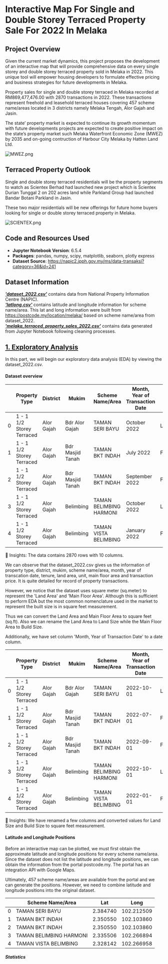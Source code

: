 # Interactive Map For Single and Double Storey Terraced Property Sale For 2022 In Melaka

## Project Overview 
Given the current market dynamics, this project proposes the development of an interactive map that will provide comprehensive data on every single storey and double storey terraced property sold in Melaka in 2022. This unique tool will empower housing developers to formulate effective pricing and business strategies for future developments in Melaka.   

Property sales for single and double storey terraced in Melaka recorded at RM869,477,476.00 with 2870 transactions in 2022. These transactions represent freehold and leasehold terraced houses covering 457 scheme name/areas located in 3 districts namely Melaka Tengah, Alor Gajah and Jasin.

The state’ property market is expected to continue its growth momentum with future developments projects are expected to create positive impact on the state’s property market such Melaka Waterfront Economic Zone (MWEZ) by 2035 and on-going contruction of Harbour City Melaka by Hatten Land Ltd.

![MWEZ.png](https://lh6.googleusercontent.com/u3S4EjKsun7Jt-ps9r-lcqcxqUaZU_ivDgh3LXEvsizJRh9AQ5GxMCVMOOpPoznHfpnCPnAHyP4jsPEH667fTL2Kq877bu0YduAXCWbptZ-6_uCgzvZhQ2We_Son0_FRQiFDOybG)

## Terraced Property Outlook

Single and double storey terraced residentials will be the property segments to watch as Scientex Berhad had launched new project which is Scientex Durian Tunggal 2 on 202 acres land while Parkland Group had launched Bandar Botani Parkland in Jasin.

These two major residentials will be new offerings for future home buyers looking for single or double storey terraced property in Melaka.

![SCIENTEX.png](https://scientex.com.my/wp-content/uploads/2021/09/Aerial-View-Photo.jpeg)

## Code and Resources Used

* __Jupyter Notebook Version__: 6.5.4
* __Packages__: pandas, numpy, scipy, matplotlib, seaborn, plotly express
* __Dataset Source__: https://napic2.jpph.gov.my/ms/data-transaksi?category=36&id=241

## Dataset Information

[_**'dataset_2022.csv'**_](https://github.com/wafiesa/Codes/blob/master/dataset_2022.csv) contains data from National Property Information Centre (NAPIC).<br>
[_**'latlong.csv'**_](https://github.com/wafiesa/Codes/blob/master/latlong.csv) contains latitude and longitude information for scheme name/area. This lat and long information were built from https://postcode.my/location/melaka/ based on scheme name/area from dataset_2022.<br>
[_**'melaka_terraced_property_sales_2022.csv'**_](https://github.com/wafiesa/Codes/blob/master/melaka_terraced_property_sales_2022.csv) contains data generated from Jupyter Notebook following cleaning processes.

## [1. Exploratory Analysis](https://github.com/wafiesa/Codes/blob/master/Melaka_Terraced_Property_Sales_2022.ipynb)

In this part, we will begin our exploratory data analysis (EDA) by viewing the dataset_2022.csv.

#### Dataset overview

|	|Property Type				|District	|Mukim				 |Scheme Name/Area			|Month, Year of Transaction Date	|Tenure		|Land Area	|Unit	|Main Floor Area	|Transaction Price|
|---|---------------------------|-----------|------------------- |---------------------------|----------------------------------|-----------|-----------|-------|-------------------|-----------------|
|0	|1 - 1 1/2 Storey Terraced	|Alor Gajah	|Bdr Alor Gajah	     |TAMAN SERI BAYU	         |October 2022	                    |Leasehold	|143.0	    |sq.m	|85.84	            |200000           |
|1	|1 - 1 1/2 Storey Terraced	|Alor Gajah	|Bdr Masjid Tanah	 |TAMAN BKT INDAH			 |July 2022							|Freehold	|143.0		|sq.m	|76.64				|173000			  |
|2	|1 - 1 1/2 Storey Terraced	|Alor Gajah	|Bdr Masjid Tanah	 |TAMAN BKT INDAH			 |September 2022					|Freehold	|143.0	    |sq.m	|77.01				|210000           |
|3	|1 - 1 1/2 Storey Terraced	|Alor Gajah	|Belimbing			 |TAMAN BELIMBING HARMONI	 |October 2022						|Leasehold	|232.0	    |sq.m	|75.72				|361111           |
|4	|1 - 1 1/2 Storey Terraced	|Alor Gajah	|Belimbing			 |TAMAN VISTA BELIMBING	     |January 2022						|Freehold	|128.0	    |sq.m	|83.61				|230000           |

🔶 Insights: The data contains 2870 rows with 10 columns.  

We can observe that the dataset_2022.csv gives us the information of property type, district, mukim, scheme name/area, month, year of transcation date, tenure, land area, unit, main floor area and transaction price. It is quite detailed for record of property transactions.

However, we notice that the dataset uses square meter (sq.meter) to represent the 'Land Area' and 'Main Floor Area'. Although this is sufficient to perform EDA but the most common nomenclature used in the market to represent the built size is in square feet measurement.

Thus we can convert the Land Area and Main Floor Area to square feet (sq.ft). Also we can rename the Land Area to Land Size while the Main Floor Area to Build Size. 

Additionally, we have set column 'Month, Year of Transaction Date' to a date column. 

|	  |Property Type			        |District	  |Mukim				       |Scheme Name/Area			   |Month, Year of Transaction Date	|Tenure		  |Land Size	|Unit	  |Build Size	|Transaction Price|
|---|---------------------------|-----------|------------------- |-------------------------|--------------------------------|-----------|-----------|-------|-----------|-----------------|
|0	|1 - 1 1/2 Storey Terraced	|Alor Gajah	|Bdr Alor Gajah	     |TAMAN SERI BAYU	         |2022-10-01	                    |Leasehold	|1539.2377  |sq.ft	|923.9731	  |200000           |
|1	|1 - 1 1/2 Storey Terraced	|Alor Gajah	|Bdr Masjid Tanah	   |TAMAN BKT INDAH			     |2022-07-01							        |Freehold	  |1539.2377	|sq.ft	|824.9453		|173000			      |
|2	|1 - 1 1/2 Storey Terraced	|Alor Gajah	|Bdr Masjid Tanah	   |TAMAN BKT INDAH			     |2022-09-01					            |Freehold	  |1539.2377  |sq.ft	|828.9279		|210000           |
|3	|1 - 1 1/2 Storey Terraced	|Alor Gajah	|Belimbing			     |TAMAN BELIMBING HARMONI  |2022-10-01						          |Leasehold	|2497.2248  |sq.ft	|815.0425		|361111           |
|4	|1 - 1 1/2 Storey Terraced	|Alor Gajah	|Belimbing			     |TAMAN VISTA BELIMBING	   |2022-01-01						          |Freehold	  |1377.7792	|sq.ft	|899.9697		|230000           |

🔶 Insights: We have renamed a few columns and converted values for Land Size and Build Size to square feet measurement. 

#### Latitude and Longitude Positions

Before an interactive map can be plotted, we must first obtain the approximate latitude and longitude positions for every scheme name/area. Since the dataset does not list the latitude and longitude positions, we can obtain the information from the portal postcode.my. The portal has an integration API with Google Maps.

Ultimately, 457 scheme name/areas are available from the portal and we can generate the positions. However, we need to combine latitude and longitude positions into the original dataset.

|	  |Scheme Name/Area			  |Lat	    |Long		    |
|---|-----------------------|---------|-----------|
|0	|TAMAN SERI BAYU	      |2.384740 |102.212509 |
|1	|TAMAN BKT INDAH			  |2.350550	|102.103860 |
|2	|TAMAN BKT INDAH			  |2.350550 |102.103860 |
|3	|TAMAN BELIMBING HARMONI|2.335506	|102.266894 |
|4	|TAMAN VISTA BELIMBING  |2.328142	|102.266958 |

##### Statistics


